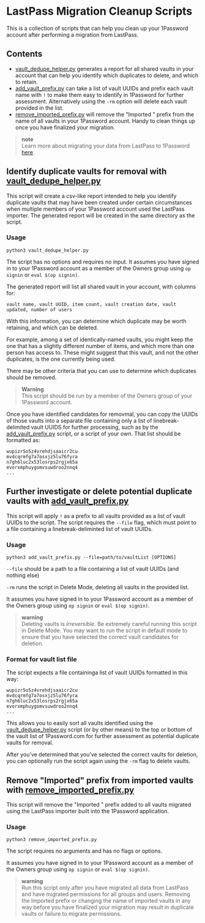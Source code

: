 # LastPass Migration Cleanup Scripts

This is a collection of scripts that can help you clean up your 1Password account after performing a migration from LastPass. 

## Contents

* [vault_dedupe_helper.py](#identify-duplicate-vaults-for-removal-with-vault_dedupe_helperpy) generates a report for all shared vaults in your account that can help you identify which duplicates to delete, and which to retain. 
* [add_vault_prefix.py](#further-investigate-or-delete-potential-duplicate-vaults-with-add_vault_prefixpy) can take a list of vault UUIDs and prefix each vault name with `!` to make them easy to identify in 1Password for further assessment. Alternatively using the `-rm` option will delete each vault provided in the list. 
* [remove_imported_prefix.py](#remove-imported-prefix-from-imported-vaults-with-remove_imported_prefixpy) will remove the "Imported " prefix from the name of all vaults in your 1Password account. Handy to clean things up once you have finalized your migration. 

> **note**  
> Learn more about migrating your data from LastPass to 1Password [here](https://support.1password.com/import-lastpass/).  

## Identify duplicate vaults for removal with [vault_dedupe_helper.py](./vault_dedupe_helper.py)

This script will create a csv-like report intended to help you identify duplicate vaults that may have been created under certain circumstances when multiple members of your 1Password account used the LastPass importer. The generated report will be created in the same directory as the script. 

### Usage
`python3 vault_dedupe_helper.py`

The script has no options and requires no input. It assumes you have signed in to your 1Password account as a member of the Owners group using `op signin` or `eval $(op signin)`. 

The generated report will list all shared vault in your account, with columns for:
```
vault name, vault UUID, item count, vault creation date, vault updated, number of users
```

With this information, you can determine which duplicate may be worth retaining, and which can be deleted. 

For example, among a set of identically-named vaults, you might keep the one that has a slightly different number of items, and which more than one person has access to. These might suggest that this vault, and not the other duplicates, is the one currently being used. 

There may be other criteria that you can use to determine which duplicates should be removed. 

> **Warning**  
> This script should be run by a member of the Owners group of your 1Password account. 

Once you have identified candidates for removmal, you can copy the UUIDs of those vaults into a separate file containing only a list of linebreak-delimited vault UUIDS for further processing, such as by the [add_vault_prefix.py](#further-investigate-or-delete-potential-duplicate-vaults-with-add_vault_prefixpy) script, or a script of your own. That list should be formatted as:

```
wupizr5o5z4vrehdjsaaicr2cu
mvdcqrmfg7a7osxjz5lu76fyra
n7gh6luc2x53losrps2rgjx65a
evorxmphuygomvsuwdroo2nnq4
...
```

## Further investigate or delete potential duplicate vaults with [add_vault_prefix.py](./add_vault_prefix.py)
This script will apply `!` as a prefix to all vaults provided as a list of vault UUIDs to the script. The script requires the `--file` flag, which must point to a file containing a linebreak-deliminted list of vault UUIDs.

### Usage

`python3 add_vault_prefix.py --file=path/to/vaultList [OPTIONS]`

`--file` should be a path to a file containing a list of vault UUIDs (and nothing else)

`-rm` runs the script in Delete Mode, deleting all vaults in the provided list. 

It assumes you have signed in to your 1Password account as a member of the Owners group using `op signin` or `eval $(op signin)`. 

> **warning**  
> Deleting vaults is _irreversible_. Be extremely careful running this script in Delete Mode. You may want to run the script in default mode to ensure that you have selected the correct vault candidates for deletion.  

### Format for vault list file
The script expects a file containinga list of vault UUIDs formatted in this way:
```
wupizr5o5z4vrehdjsaaicr2cu
mvdcqrmfg7a7osxjz5lu76fyra
n7gh6luc2x53losrps2rgjx65a
evorxmphuygomvsuwdroo2nnq4
...
```

This allows you to easily sort all vaults identified using the [vault_dedupe_helper.py](#identify-duplicate-vaults-for-removal-with-vault_dedupe_helperpy) script (or by other means) to the top or bottom of the vault list of 1Password.com for further assessment as potential duplicate vaults for removal. 

After you've determined that you've selected the correct vaults for deletion, you can optionally run the script again using the `-rm` flag to delete vaults. 

## Remove "Imported" prefix from imported vaults with [remove_imported_prefix.py](./remove_imported_prefix.py)

This script will remove the "Imported " prefix added to all vaults migrated using the LastPass importer built into the 1Password application. 

### Usage
`python3 remove_imported_prefix.py`

The script requires no arguments and has no flags or options. 

It assumes you have signed in to your 1Password account as a member of the Owners group using `op signin` or `eval $(op signin)`. 

> **warning**  
> Run this script only after you have migrated all data from LastPass and have migrated permissions for all groups and users. Removing the Imported prefix or changing the name of imported vaults in any way before you have finalized your migration may result in duplicate vaults or failure to migrate permissions. 